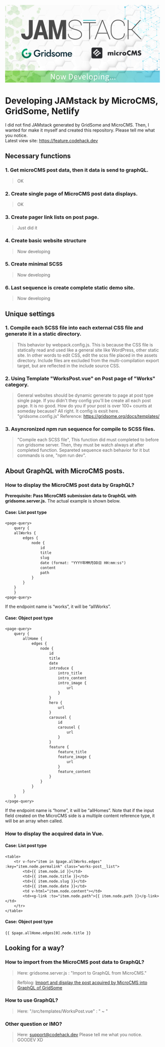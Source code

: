 ![Developing JAMstack by MicroCMS, GridSome, Netlify](github02.jpg "Developing JAMstack by MicroCMS, GridSome, Netlify")
# Developing JAMstack by MicroCMS, GridSome, Netlify
I did not find JAMstack generated by GridSome and MicroCMS.
Then, I wanted for make it myself and created this repository.
Please tell me what you notice.
<br />Latest view site: <a href="https://feature.codehack.dev/" target="_blank">https://feature.codehack.dev</a>

## Necessary functions

### 1. Get microCMS post data, then it data is send to graphQL.
> OK

### 2. Create single page of MicroCMS post data displays.
> OK

### 3. Create pager link lists on post page.
> Just did it

### 4. Create basic website structure
> Now developing

### 5. Create minimal SCSS
> Now developing

### 6. Last sequence is create complete static demo site.
> Now developing


## Unique settings

### 1. Compile each SCSS file into each external CSS file and generate it in a static directory.
> This behavior by webpack.config.js. This is because the CSS file is statically read and used like a general site like WordPress, other static site.
> In other words to edit CSS, edit the scss file placed in the assets directory. Include files are excluded from the multi-compilation export target, but are reflected in the include source CSS.

### 2. Using Template "WorksPost.vue" on Post page of "Works" category.
> General websites should be dynamic generate to page at post type single page.
> If you didn't they config you'll be create all each post page. It is no good.
> How do you if your post is over 100+ counts at someday because?
> All right. It config is exsit here. "gridsome.config.js"
> Reference: <a href="https://gridsome.org/docs/templates/" target="_blank">https://gridsome.org/docs/templates/</a>

### 3. Asyncronized npm run sequence for compile to SCSS files.
> "Compile each SCSS file", This function did must completed to before run gridsome server.
> Then, they must be watch always at after completed function.
> Separeted sequence each behavior for it but commands is one, "npm run dev".

## About GraphQL with MicroCMS posts.

### How to display the MicroCMS post data by GraphQL?
**Prerequisite: Pass MicroCMS submission data to GraphQL with gridsome.server.js.**
The actual example is shown below.

#### Case: List post type
    <page-query>
        query {
        allWorks {
            edges {
                node {
                    id
                    title
                    slug
                    date (format: "YYYY年MM月DD日 HH:mm:ss")
                    content
                    path
                }
            }
        }
        }
    <page-query>
If the endpoint name is “works”, it will be “allWorks”.

#### Case: Object post type
    <page-query>
        query {
            allHome {
                edges {
                    node {
                        id
                        title
                        date
                        introduce {
                            intro_title
                            intro_content
                            intro_image {
                                url
                            }
                        }
                        hero {
                            url
                        }
                        carousel {
                            id
                            carousel {
                                url
                            }
                        }
                        feature {
                            feature_title
                            feature_image {
                                url
                            }
                            feature_content
                        }
                    }
                }
            }
        }
    </page-query>
If the endpoint name is “home”, it will be “allHomes”.
Note that if the input field created on the MicroCMS side is a multiple content reference type, it will be an array when called.

### How to display the acquired data in Vue.

#### Case: List post type
    <table>
        <tr v-for="item in $page.allWorks.edges" :key="item.node.permalink" class="works-post__list">
            <td>{{ item.node.id }}</td>
            <td>{{ item.node.title }}</td>
            <td>{{ item.node.slug }}</td>
            <td>{{ item.node.date }}</td>
            <td v-html="item.node.content"></td>
            <td><g-link :to="item.node.path">{{ item.node.path }}</g-link></td>
        </tr>
    </table>

#### Case: Object post type
`{{ $page.allHome.edges[0].node.title }}`


## Looking for a way?

### How to import from the MicroCMS post data to GraphQL?
> Here: gridsome.server.js : "Import to GraphQL from MicroCMS."

> Refblog: <a target="_blank" href="https://codehack.dev/works/how-to-import-graphql-from-microcms-in-post/">Import and display the post acquired by MicroCMS into GraphQL of GridSome</a>

### How to use GraphQL?
> Here: "/src/templates/WorksPost.vue" : "<page-query> ~ </page-query>"

### Other question or IMO?
> Here: <a href="mailto:support@codehack.dev">support@codehack.dev</a>
Please tell me what you notice. GOODEV XD

